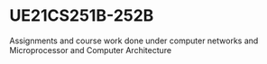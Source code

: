 # UE21CS251B-252B
Assignments and course work done under computer networks and Microprocessor and Computer Architecture
